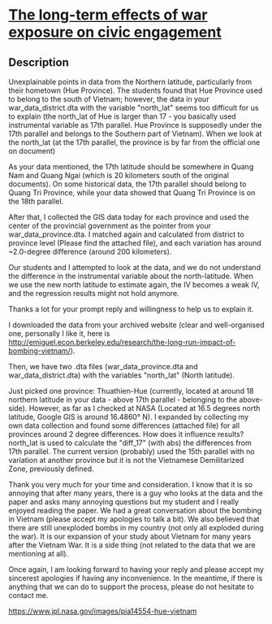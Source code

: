 # [The long-term effects of war exposure on civic engagement](https://www.pnas.org/doi/abs/10.1073/pnas.2015539118)

## Description 

Unexplainable points in data from the Northern latitude, particularly from their hometown (Hue Province).
The students found that Hue Province used to belong to the south of Vietnam; however, the data in your war_data_district.dta with the variable "north_lat" seems too difficult for us to explain (the north_lat of Hue is larger than 17 - you basically used instrumental variable as 17th parallel. Hue Province is supposedly under the 17th parallel and belongs to the Southern part of Vietnam). When we look at the north_lat (at the 17th parallel, the province is by far from the official one on document)

As your data mentioned, the 17th latitude should be somewhere in Quang Nam and Quang Ngai (which is 20 kilometers south of the original documents). On some historical data, the 17th parallel should belong to Quang Tri Province, while your data showed that Quang Tri Province is on the 18th parallel.

After that, I collected the GIS data today for each province and used the center of the provincial government as the pointer from your war_data_province.dta. I matched again and calculated from district to province level (Please find the attached file), and each variation has around ~2.0-degree difference (around 200 kilometers). 

Our students and I attempted to look at the data, and we do not understand the difference in the instrumental variable about the north-latitude. When we use the new north latitude to estimate again, the IV becomes a weak IV, and the regression results might not hold anymore. 

Thanks a lot for your prompt reply and willingness to help us to explain it. 

I downloaded the data from your archived website (clear and well-organised one, personally I like it, here is http://emiguel.econ.berkeley.edu/research/the-long-run-impact-of-bombing-vietnam/).

Then, we have two .dta files (war_data_province.dta and war_data_district.dta) with the variables "north_lat" (North latitude). 

Just picked one province: Thuathien-Hue (currently, located at around 18 northern latitude in your data - above 17th parallel - belonging to the above-side). However, as far as I checked at NASA (Located at 16.5 degrees north latitude, Google GIS is around 16.4860° N). I expanded by collecting my own data collection and found some differences (attached file) for all provinces around 2 degree differences. How does it influence results? north_lat is used to calculate the "diff_17" (with abs) the differences from 17th parallel. The current version (probably) used the 15th parallel with no variation at another province but it is not the Vietnamese Demilitarized Zone, previously defined.

Thank you very much for your time and consideration. I know that it is so annoying that after many years, there is a guy who looks at the data and the paper and asks many annoying questions but my student and I really enjoyed reading the paper. We had a great conversation about the bombing in Vietnam (please accept my apologies to talk a bit). We also believed that there are still unexploded bombs in my country (not only all exploded during the war). It is our expansion of your study about Vietnam for many years after the Vietnam War. It is a side thing (not related to the data that we are mentioning at all).

Once again, I am looking forward to having your reply and please accept my sincerest apologies if having any inconvenience. In the meantime, if there is anything that we can do to support the process, please do not hesitate to contact me. 

https://www.jpl.nasa.gov/images/pia14554-hue-vietnam